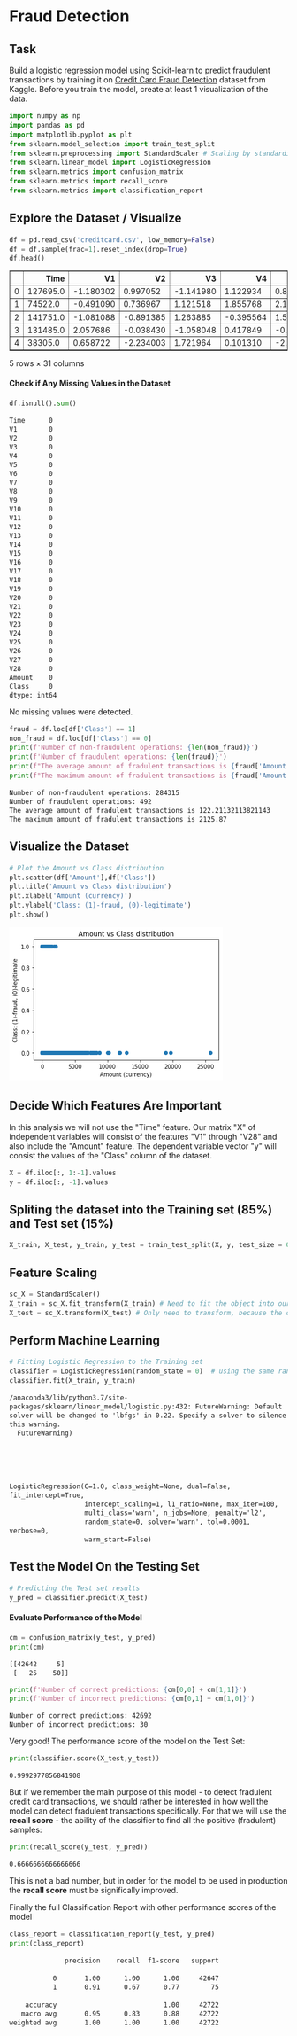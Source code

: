 
# Fraud Detection

## Task

Build a logistic regression model using Scikit-learn to predict fraudulent transactions by training it on [Credit Card Fraud Detection](https://www.kaggle.com/c/ieee-fraud-detection/data) dataset from Kaggle. Before you train the model, create at least 1 visualization of the data.


```python
import numpy as np
import pandas as pd
import matplotlib.pyplot as plt
from sklearn.model_selection import train_test_split
from sklearn.preprocessing import StandardScaler # Scaling by standardisation
from sklearn.linear_model import LogisticRegression
from sklearn.metrics import confusion_matrix
from sklearn.metrics import recall_score
from sklearn.metrics import classification_report
```

## Explore the Dataset / Visualize


```python
df = pd.read_csv('creditcard.csv', low_memory=False)
df = df.sample(frac=1).reset_index(drop=True)
df.head()
```




<div>
<style scoped>
    .dataframe tbody tr th:only-of-type {
        vertical-align: middle;
    }

    .dataframe tbody tr th {
        vertical-align: top;
    }

    .dataframe thead th {
        text-align: right;
    }
</style>
<table border="1" class="dataframe">
  <thead>
    <tr style="text-align: right;">
      <th></th>
      <th>Time</th>
      <th>V1</th>
      <th>V2</th>
      <th>V3</th>
      <th>V4</th>
      <th>V5</th>
      <th>V6</th>
      <th>V7</th>
      <th>V8</th>
      <th>V9</th>
      <th>...</th>
      <th>V21</th>
      <th>V22</th>
      <th>V23</th>
      <th>V24</th>
      <th>V25</th>
      <th>V26</th>
      <th>V27</th>
      <th>V28</th>
      <th>Amount</th>
      <th>Class</th>
    </tr>
  </thead>
  <tbody>
    <tr>
      <td>0</td>
      <td>127695.0</td>
      <td>-1.180302</td>
      <td>0.997052</td>
      <td>-1.141980</td>
      <td>1.122934</td>
      <td>0.870430</td>
      <td>0.496341</td>
      <td>2.626909</td>
      <td>-0.275357</td>
      <td>-1.251222</td>
      <td>...</td>
      <td>-0.116098</td>
      <td>-0.213810</td>
      <td>-0.495616</td>
      <td>-0.008486</td>
      <td>1.185834</td>
      <td>-0.207036</td>
      <td>0.126568</td>
      <td>-0.016534</td>
      <td>362.00</td>
      <td>0</td>
    </tr>
    <tr>
      <td>1</td>
      <td>74522.0</td>
      <td>-0.491090</td>
      <td>0.736967</td>
      <td>1.121518</td>
      <td>1.855768</td>
      <td>2.192105</td>
      <td>4.720293</td>
      <td>-0.499471</td>
      <td>1.195404</td>
      <td>-1.064379</td>
      <td>...</td>
      <td>0.093564</td>
      <td>0.267335</td>
      <td>-0.344519</td>
      <td>1.041548</td>
      <td>0.398812</td>
      <td>0.448862</td>
      <td>0.111847</td>
      <td>0.087620</td>
      <td>18.15</td>
      <td>0</td>
    </tr>
    <tr>
      <td>2</td>
      <td>141751.0</td>
      <td>-1.081088</td>
      <td>-0.891385</td>
      <td>1.263885</td>
      <td>-0.395564</td>
      <td>1.579365</td>
      <td>-1.016444</td>
      <td>-0.654525</td>
      <td>0.249166</td>
      <td>0.485191</td>
      <td>...</td>
      <td>-0.003331</td>
      <td>-0.447941</td>
      <td>0.267298</td>
      <td>0.545437</td>
      <td>-0.103051</td>
      <td>-0.631727</td>
      <td>-0.021950</td>
      <td>0.028339</td>
      <td>1.18</td>
      <td>0</td>
    </tr>
    <tr>
      <td>3</td>
      <td>131485.0</td>
      <td>2.057686</td>
      <td>-0.038430</td>
      <td>-1.058048</td>
      <td>0.417849</td>
      <td>-0.127807</td>
      <td>-1.212282</td>
      <td>0.204981</td>
      <td>-0.350565</td>
      <td>0.502264</td>
      <td>...</td>
      <td>-0.284453</td>
      <td>-0.677820</td>
      <td>0.336365</td>
      <td>0.053365</td>
      <td>-0.291787</td>
      <td>0.194302</td>
      <td>-0.069472</td>
      <td>-0.058925</td>
      <td>3.96</td>
      <td>0</td>
    </tr>
    <tr>
      <td>4</td>
      <td>38305.0</td>
      <td>0.658722</td>
      <td>-2.234003</td>
      <td>1.721964</td>
      <td>0.101310</td>
      <td>-2.625252</td>
      <td>0.696838</td>
      <td>-1.609055</td>
      <td>0.428602</td>
      <td>0.870870</td>
      <td>...</td>
      <td>0.496141</td>
      <td>1.149756</td>
      <td>-0.402166</td>
      <td>0.628406</td>
      <td>0.346473</td>
      <td>0.039347</td>
      <td>0.042984</td>
      <td>0.071146</td>
      <td>298.00</td>
      <td>0</td>
    </tr>
  </tbody>
</table>
<p>5 rows × 31 columns</p>
</div>



#### Check if Any Missing Values in the Dataset


```python
df.isnull().sum()
```




    Time      0
    V1        0
    V2        0
    V3        0
    V4        0
    V5        0
    V6        0
    V7        0
    V8        0
    V9        0
    V10       0
    V11       0
    V12       0
    V13       0
    V14       0
    V15       0
    V16       0
    V17       0
    V18       0
    V19       0
    V20       0
    V21       0
    V22       0
    V23       0
    V24       0
    V25       0
    V26       0
    V27       0
    V28       0
    Amount    0
    Class     0
    dtype: int64



No missing values were detected.


```python
fraud = df.loc[df['Class'] == 1]
non_fraud = df.loc[df['Class'] == 0]
print(f'Number of non-fraudulent operations: {len(non_fraud)}')
print(f'Number of fraudulent operations: {len(fraud)}')
print(f"The average amount of fradulent transactions is {fraud['Amount'].mean()}")
print(f"The maximum amount of fradulent transactions is {fraud['Amount'].max()}") 
```

    Number of non-fraudulent operations: 284315
    Number of fraudulent operations: 492
    The average amount of fradulent transactions is 122.21132113821143
    The maximum amount of fradulent transactions is 2125.87


## Visualize the Dataset


```python
# Plot the Amount vs Class distribution
plt.scatter(df['Amount'],df['Class'])
plt.title('Amount vs Class distribution')
plt.xlabel('Amount (currency)')
plt.ylabel('Class: (1)-fraud, (0)-legitimate')
plt.show()
```


![png](output_9_0.png)


## Decide Which Features Are Important

In this analysis we will not use the "Time" feature. Our matrix "X" of independent variables will consist of the features "V1" through "V28" and also include the "Amount" feature. The dependent variable vector "y" will consist the values of the "Class" column of the dataset.


```python
X = df.iloc[:, 1:-1].values
y = df.iloc[:, -1].values
```

## Spliting the dataset into the Training set (85%) and Test set (15%)



```python
X_train, X_test, y_train, y_test = train_test_split(X, y, test_size = 0.15, random_state = 0)
```

## Feature Scaling


```python
sc_X = StandardScaler()
X_train = sc_X.fit_transform(X_train) # Need to fit the object into our feature set, then transform feature set
X_test = sc_X.transform(X_test) # Only need to transform, because the object is already fitted (prev. line), otherwise different scales.
```

## Perform Machine Learning


```python
# Fitting Logistic Regression to the Training set
classifier = LogisticRegression(random_state = 0)  # using the same random_state
classifier.fit(X_train, y_train)
```

    /anaconda3/lib/python3.7/site-packages/sklearn/linear_model/logistic.py:432: FutureWarning: Default solver will be changed to 'lbfgs' in 0.22. Specify a solver to silence this warning.
      FutureWarning)





    LogisticRegression(C=1.0, class_weight=None, dual=False, fit_intercept=True,
                       intercept_scaling=1, l1_ratio=None, max_iter=100,
                       multi_class='warn', n_jobs=None, penalty='l2',
                       random_state=0, solver='warn', tol=0.0001, verbose=0,
                       warm_start=False)



## Test the Model On the Testing Set


```python
# Predicting the Test set results
y_pred = classifier.predict(X_test)
```

#### Evaluate Performance of the Model


```python
cm = confusion_matrix(y_test, y_pred)
print(cm)
```

    [[42642     5]
     [   25    50]]



```python
print(f'Number of correct predictions: {cm[0,0] + cm[1,1]}')
print(f'Number of incorrect predictions: {cm[0,1] + cm[1,0]}')
```

    Number of correct predictions: 42692
    Number of incorrect predictions: 30


Very good!
The performance score of the model on the Test Set:


```python
print(classifier.score(X_test,y_test))
```

    0.9992977856841908


But if we remember the main purpose of this model - to detect fradulent credit card transactions, we should rather be interested in how well the model can detect fradulent transactions specifically. For that we will use the __recall score__ - the ability of the classifier to find all the positive (fradulent) samples: 


```python
print(recall_score(y_test, y_pred))
```

    0.6666666666666666


This is not a bad number, but in order for the model to be used in production the __recall score__ must be significally improved.

Finally the full Classification Report with other performance scores of the model


```python
class_report = classification_report(y_test, y_pred)
print(class_report)
```

                  precision    recall  f1-score   support
    
               0       1.00      1.00      1.00     42647
               1       0.91      0.67      0.77        75
    
        accuracy                           1.00     42722
       macro avg       0.95      0.83      0.88     42722
    weighted avg       1.00      1.00      1.00     42722
    

